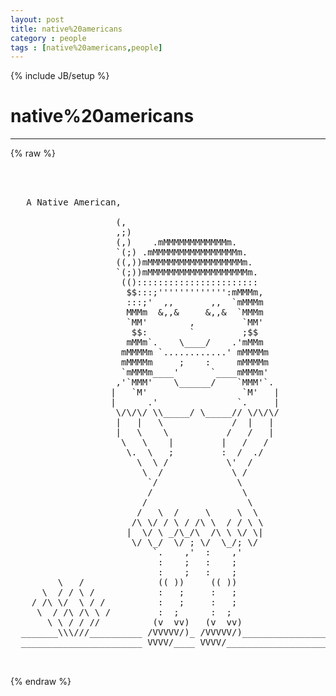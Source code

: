 ```yaml
---
layout: post
title: native%20americans
category : people
tags : [native%20americans,people]
---
```

{% include JB/setup %}
# native%20americans
---
{% raw %}
<pre>



   A Native American,

                    (,
                    ,;)
                    (,)    .mMMMMMMMMMMMMm.
                    `(;) .mMMMMMMMMMMMMMMMMm.
                    ((,))mMMMMMMMMMMMMMMMMMMm.
                    `(;))mMMMMMMMMMMMMMMMMMMMm.
                     (():::::::::::::::::::::::
                      $$:::;&#039;&#039;&#039;&#039;&#039;&#039;&#039;&#039;&#039;&#039;&#039;&#039;&#039;:mMMMm,
                      :::;&#039;  ,,       ,,  `mMMMm
                      MMMm  &amp;,,&amp;     &amp;,,&amp;  `MMMm
                      `MM&#039;        ,         `MM&#039;
                       $$:        `         ;$$
                      mMMm`.    \____/    .&#039;mMMm
                     mMMMMm `............&#039; mMMMMm
                     mMMMMm     ;    :     mMMMMm
                     `mMMMm____&#039;      `____mMMMm&#039;
                    ,&#039;`MMM&#039;    \______/    `MMM&#039;`.
                   |   `M&#039;                  `M&#039;   |
                   |      .&#039;               `.     |
                    \/\/\/ \\_____/ \_____// \/\/\/
                    |   |   \             /  |   |
                    |   \    \           /   /   |
                     \   \    |         |   /   /
                      \.  \   ;         :  /  ./
                        \  \ /           \&#039;  /
                         \  /             \ /
                          `/               \
                          /                 \
                         /                   \
                        /   \  /     \     \  \
                       /\ \/ / \ / /\ \  / / \ \
                      |  \/ \ _/\_/\  /\ \ \/ \|
                       \/ \_/  \/ ; \/  \_/; \/
                           `.    ,&#039;  :    ,&#039;
                            :    ;   :    ;
                            :    ;   :    ;
         \   /              (( ))     (( ))
      \  / / \ /            :   ;     :   ;
    / /\ \/  \ / /          :   ;     :   ;
     \  / /\ /\ \ /         :  ;      :  ;
       \ \ / / //          (v  vv)   (v  vv)
  _______\\\///__________ /VVVVV/)_ /VVVVV/)____________________Peanut
  _______________________ VVVV/____ VVVV/________________________

 </pre>
{% endraw %}
